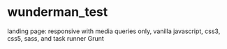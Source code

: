 # wunderman_test
landing page: responsive with media queries only, vanilla javascript, css3, css5, sass, and task runner Grunt
